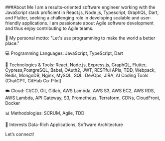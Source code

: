 
###About Me
I am a results-oriented software engineer working with the JavaScript stack proficient in React.js, Node.js, Typescript, GraphQL, Dart, and Flutter, seeking a challenging role in developing scalable and user-friendly applications. I am passionate about Agile software development and thus enjoy contributing to Agile teams.

🚀 My personal motto: "Let's use programming to make the world a better place."

💻 Programming Languages: JavaScript, TypeScript, Dart

🔧 Technologies & Tools: React, Node.js, Express.js, GraphQL, Flutter, Cypress,PostgreSQL, Babel, OAuth2, JWT, RESTful APIs, TDD, Webpack, Redis, MongoDB, Nginx, MySQL, SQL, DevOps, JIRA, AI Coding Tools (ChatGPT, GitHub Co-Pilot)

☁️ Cloud: CI/CD, Git, Gitlab, AWS Lambda, AWS S3, AWS EC2, AWS RDS, AWS Lambda, API Gateway, S3, Prometheus, Terraform, CDNs, CloudFront, Docker

📊 Methodologies: SCRUM, Agile, TDD

🤔 Interests Data-Rich Applications, Software Architecture

Let’s connect!


